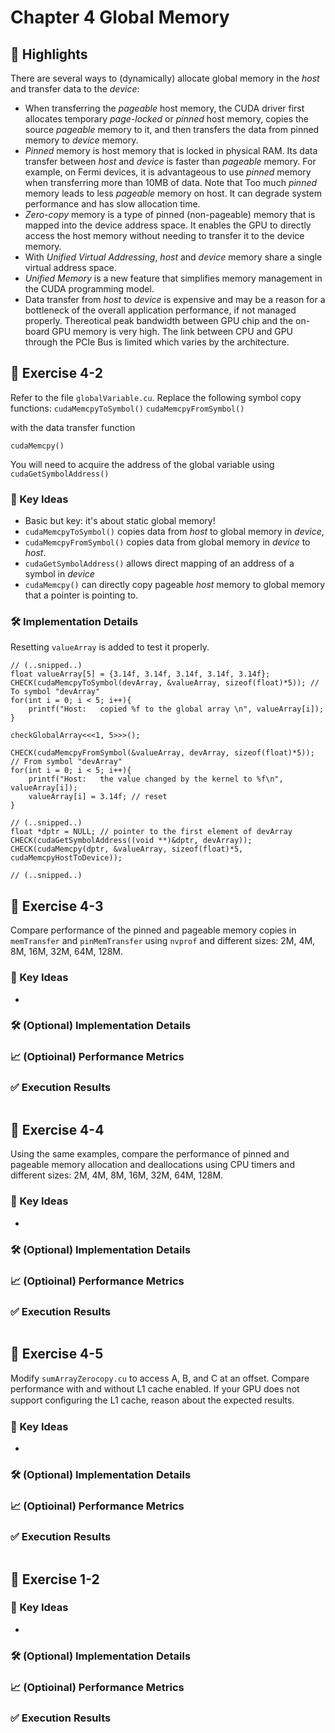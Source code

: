 # Chapter 4 Global Memory

## 📌 Highlights
There are several ways to (dynamically) allocate global memory in the *host* and transfer data to the *device*:
- When transferring the *pageable* host memory, the CUDA driver first allocates temporary *page-locked* or *pinned* host memory, copies the source *pageable* memory to it, and then transfers the data from pinned memory to *device* memory.
- *Pinned* memory is host memory that is locked in physical RAM. Its data transfer between *host* and *device* is faster than *pageable* memory. For example, on Fermi devices, it is advantageous to use *pinned* memory when transferring more than 10MB of data. Note that Too much *pinned* memory leads to less *pageable* memory on host. It can degrade system performance and has slow allocation time.
- *Zero-copy* memory is a type of pinned (non-pageable) memory that is mapped into the device address space. It enables the GPU to directly access the host memory without needing to transfer it to the device memory.
- With *Unified Virtual Addressing*, *host* and *device* memory share a single virtual address space.
- *Unified Memory* is a new feature that simplifies memory management in the CUDA programming model.
- Data transfer from *host* to *device* is expensive and may be a reason for a bottleneck of the overall application performance, if not managed properly. Thereotical peak bandwidth between GPU chip and the on-board GPU memory is very high. The link between CPU and GPU through the PCIe Bus is limited which varies by the architecture.


## 🧪 Exercise 4-2
Refer to the file `globalVariable.cu`. Replace the following symbol copy functions:
`cudaMemcpyToSymbol()`
`cudaMemcpyFromSymbol()`

with the data transfer function

`cudaMemcpy()`

You will need to acquire the address of the global variable using
`cudaGetSymbolAddress()`

### 🔑 Key Ideas
- Basic but key: it's about static global memory!
- `cudaMemcpyToSymbol()` copies data from *host* to global memory in *device*,
- `cudaMemcpyFromSymbol()` copies data from global memory in *device* to *host*. 
- `cudaGetSymbolAddress()` allows direct mapping of an address of a symbol in *device*
- `cudaMemcpy()` can directly copy pageable *host* memory to global memory that a pointer is pointing to.

### 🛠️ Implementation Details
Resetting `valueArray` is added to test it properly.

``` cuda
// (..snipped..)
float valueArray[5] = {3.14f, 3.14f, 3.14f, 3.14f, 3.14f};
CHECK(cudaMemcpyToSymbol(devArray, &valueArray, sizeof(float)*5)); // To symbol "devArray"
for(int i = 0; i < 5; i++){
    printf("Host:   copied %f to the global array \n", valueArray[i]);
}

checkGlobalArray<<<1, 5>>>();

CHECK(cudaMemcpyFromSymbol(&valueArray, devArray, sizeof(float)*5)); // From symbol "devArray"
for(int i = 0; i < 5; i++){
    printf("Host:   the value changed by the kernel to %f\n", valueArray[i]);
    valueArray[i] = 3.14f; // reset
}

// (..snipped..)
float *dptr = NULL; // pointer to the first element of devArray
CHECK(cudaGetSymbolAddress((void **)&dptr, devArray));
CHECK(cudaMemcpy(dptr, &valueArray, sizeof(float)*5, cudaMemcpyHostToDevice));

// (..snipped..)
```



## 🧪 Exercise 4-3
Compare performance of the pinned and pageable memory copies in `memTransfer` and `pinMemTransfer` using `nvprof` and different sizes: 2M, 4M, 8M, 16M, 32M, 64M, 128M.

### 🔑 Key Ideas
- 

### 🛠️ (Optional) Implementation Details

### 📈 (Optioinal) Performance Metrics

### ✅ Execution Results
```bash
```

## 🧪 Exercise 4-4
Using the same examples, compare the performance of pinned and pageable memory allocation and deallocations using CPU timers and different sizes: 2M, 4M, 8M, 16M, 32M, 64M, 128M.

### 🔑 Key Ideas
- 

### 🛠️ (Optional) Implementation Details

### 📈 (Optioinal) Performance Metrics

### ✅ Execution Results
```bash
```

## 🧪 Exercise 4-5
Modify `sumArrayZerocopy.cu` to access A, B, and C at an offset. Compare performance with and without L1 cache enabled. If your GPU does not support conﬁguring the L1 cache, reason about the expected results.


### 🔑 Key Ideas
- 

### 🛠️ (Optional) Implementation Details

### 📈 (Optioinal) Performance Metrics

### ✅ Execution Results
```bash
```

## 🧪 Exercise 1-2

### 🔑 Key Ideas
- 

### 🛠️ (Optional) Implementation Details

### 📈 (Optioinal) Performance Metrics

### ✅ Execution Results
```bash
```




<!-------------------------------


## 🧪 Exercise 1-2

### 🔑 Key Ideas
- 

### 🛠️ (Optional) Implementation Details

### 📈 (Optioinal) Performance Metrics

### ✅ Execution Results
```bash
```


--------------------------------->
